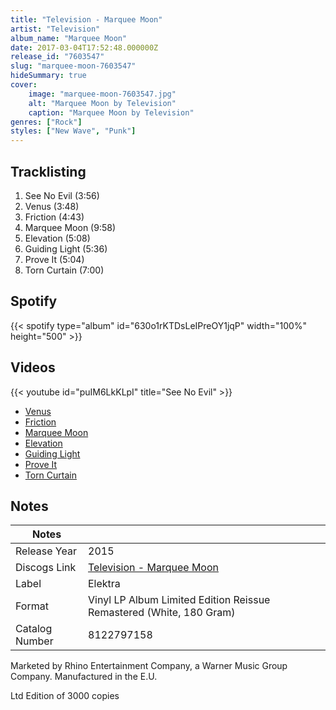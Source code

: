 ```yaml
---
title: "Television - Marquee Moon"
artist: "Television"
album_name: "Marquee Moon"
date: 2017-03-04T17:52:48.000000Z
release_id: "7603547"
slug: "marquee-moon-7603547"
hideSummary: true
cover:
    image: "marquee-moon-7603547.jpg"
    alt: "Marquee Moon by Television"
    caption: "Marquee Moon by Television"
genres: ["Rock"]
styles: ["New Wave", "Punk"]
---
```


## Tracklisting
1. See No Evil (3:56)
2. Venus (3:48)
3. Friction (4:43)
4. Marquee Moon (9:58)
5. Elevation (5:08)
6. Guiding Light (5:36)
7. Prove It (5:04)
8. Torn Curtain (7:00)


## Spotify
{{< spotify type="album" id="630o1rKTDsLeIPreOY1jqP" width="100%" height="500" >}}



## Videos
{{< youtube id="puIM6LkKLpI" title="See No Evil" >}}
- [Venus](https://www.youtube.com/watch?v=dsOYZcP9o-4)
- [Friction](https://www.youtube.com/watch?v=vkXDUMQ6nLM)
- [Marquee Moon](https://www.youtube.com/watch?v=g4myghLPLZc)
- [Elevation](https://www.youtube.com/watch?v=VAdRgg9K-Jw)
- [Guiding Light](https://www.youtube.com/watch?v=Ke0e0IyvMXc)
- [Prove It](https://www.youtube.com/watch?v=-kS2t2YTBFs)
- [Torn Curtain](https://www.youtube.com/watch?v=UVAooI5jLaQ)

## Notes
| Notes          |             |
| ---------------| ----------- |
| Release Year   | 2015 |
| Discogs Link   | [Television - Marquee Moon](https://www.discogs.com/release/7603547-Television-Marquee-Moon) |
| Label          | Elektra |
| Format         | Vinyl LP Album Limited Edition Reissue Remastered (White, 180 Gram) |
| Catalog Number | 8122797158 |

Marketed by Rhino Entertainment Company, a Warner Music Group Company. Manufactured in the E.U. 

Ltd Edition of 3000 copies
